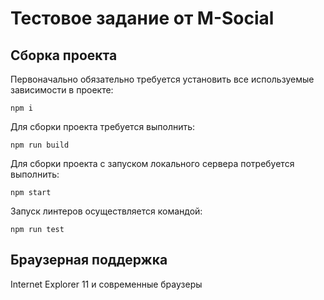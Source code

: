 # Тестовое задание от M-Social
## Сборка проекта
Первоначально обязательно требуется установить все используемые зависимости в проекте:
```
npm i
```
Для сборки проекта требуется выполнить:
```
npm run build
```
Для сборки проекта с запуском локального сервера потребуется выполнить:
```
npm start
```
Запуск линтеров осуществляется командой:
```
npm run test
```
## Браузерная поддержка
Internet Explorer 11 и современные браузеры